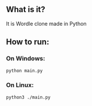 ## What is it?
It is Wordle clone made in Python 

## How to run:
### On Windows:
  `python main.py`
### On Linux:
  `python3 ./main.py`
